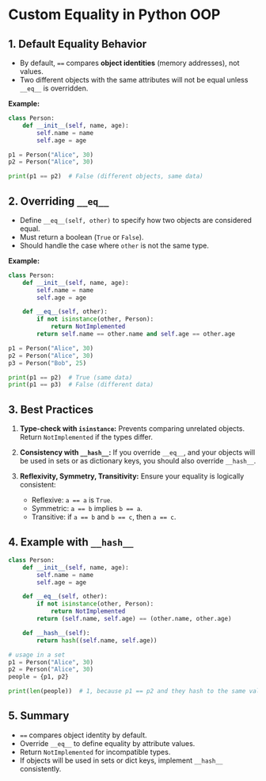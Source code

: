 # Custom Equality in Python OOP

## 1. Default Equality Behavior

* By default, `==` compares **object identities** (memory addresses), not values.
* Two different objects with the same attributes will not be equal unless `__eq__` is overridden.

**Example:**

```python
class Person:
    def __init__(self, name, age):
        self.name = name
        self.age = age

p1 = Person("Alice", 30)
p2 = Person("Alice", 30)

print(p1 == p2)  # False (different objects, same data)
```



## 2. Overriding `__eq__`

* Define `__eq__(self, other)` to specify how two objects are considered equal.
* Must return a boolean (`True` or `False`).
* Should handle the case where `other` is not the same type.

**Example:**

```python
class Person:
    def __init__(self, name, age):
        self.name = name
        self.age = age

    def __eq__(self, other):
        if not isinstance(other, Person):
            return NotImplemented
        return self.name == other.name and self.age == other.age

p1 = Person("Alice", 30)
p2 = Person("Alice", 30)
p3 = Person("Bob", 25)

print(p1 == p2)  # True (same data)
print(p1 == p3)  # False (different data)
```



## 3. Best Practices

1. **Type-check with `isinstance`:**
   Prevents comparing unrelated objects. Return `NotImplemented` if the types differ.

2. **Consistency with `__hash__`:**
   If you override `__eq__`, and your objects will be used in sets or as dictionary keys, you should also override `__hash__`.

3. **Reflexivity, Symmetry, Transitivity:**
   Ensure your equality is logically consistent:

   * Reflexive: `a == a` is `True`.
   * Symmetric: `a == b` implies `b == a`.
   * Transitive: if `a == b` and `b == c`, then `a == c`.

## 4. Example with `__hash__`

```python
class Person:
    def __init__(self, name, age):
        self.name = name
        self.age = age

    def __eq__(self, other):
        if not isinstance(other, Person):
            return NotImplemented
        return (self.name, self.age) == (other.name, other.age)

    def __hash__(self):
        return hash((self.name, self.age))

# usage in a set
p1 = Person("Alice", 30)
p2 = Person("Alice", 30)
people = {p1, p2}

print(len(people))  # 1, because p1 == p2 and they hash to the same value
```


## 5. Summary

* `==` compares object identity by default.
* Override `__eq__` to define equality by attribute values.
* Return `NotImplemented` for incompatible types.
* If objects will be used in sets or dict keys, implement `__hash__` consistently.

